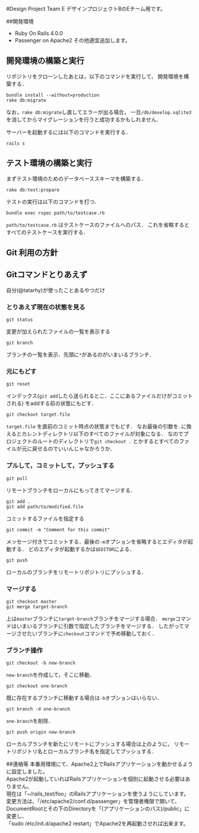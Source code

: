 #Design Project Team E
デザインプロジェクトBのEチーム用です。  

##開発環境
* Ruby On Rails 4.0.0
* Passenger on Apache2
その他適宜追加します。

## 開発環境の構築と実行

リポジトリをクローンしたあとは，以下のコマンドを実行して，
開発環境を構築する．

```
bundle install --without=production
rake db:migrate
```

なお，`rake db:migrate`し直してエラーが出る場合，
一旦`/db/develop.sqlite3`を消してからマイグレーションを行うと成功するかもしれません．

サーバーを起動するには以下のコマンドを実行する．

```
rails s
```

## テスト環境の構築と実行

まずテスト環境のためのデータベーススキーマを構築する．
```
rake db:test:prepare
```

テストの実行は以下のコマンドを打つ．
```
bundle exec rspec path/to/testcase.rb
```
`path/to/testcase.rb` はテストケースのファイルへのパス．
これを省略するとすべてのテストケースを実行する．

## Git 利用の方針


## Gitコマンドとりあえず

自分(@tatarhy)が使ったことあるやつだけ

### とりあえず現在の状態を見る

```
git status
```

変更が加えられたファイルの一覧を表示する

```
git branch
```

ブランチの一覧を表示．先頭に`*`があるのがいまいるブランチ．

### 元にもどす

```
git reset
```

インデックス(`git add`したら送られるとこ．ここにあるファイルだけがコミットされる)
をaddする前の状態にもどす．

```
git checkout target.file
```

`target.file` を直前のコミット時点の状態までもどす．
なお最後の引数を`.`に換えるとカレントディレクトリ以下のすべてのファイルが対象になる．
なのでプロジェクトのルートのディレクトリで`git checkout .`
とかするとすべてのファイルが元に戻せるのでいいんじゃなかろうか．


### プルして，コミットして，プッシュする

```
git pull
```

リモートブランチをローカルにもってきてマージする．

```
git add .
git add path/to/modified.file
```

コミットするファイルを指定する

```
git commit -m "Comment for this commit"
```

メッセージ付きでコミットする．最後の`-m`オプションを省略するとエディタが起動する．
どのエディタが起動するかは`$EDITOR`による．

```
git push
```

ローカルのブランチをリモートリポジトリにプッシュする．

### マージする

```
git checkout master
git merge target-branch
```

上は`master`ブランチに`target-branch`ブランチをマージする場合．
`merge`コマンドはいまいるブランチに引数で指定したブランチをマージする．
したがってマージさせたいブランチに`checkout`コマンドで予め移動しておく．

### ブランチ操作

```
git checkout -b new-branch
```

`new-branch`を作成して，そこに移動．

```
git checkout one-branch
```

既に存在するブランチに移動する場合は`-b`オプションはいらない．

```
git branch -d one-branch
```

`one-branch`を削除．

```
git push origin new-branch
```

ローカルブランチを新たにリモートにプッシュする場合は上のように，
リモートリポジトリ名とローカルブランチ名を指定してプッシュする．


##連絡等
本番用環境にて、Apache2上でRailsアプリケーションを動かせるように設定しました。  
Apache2が起動していればRailsアプリケーションを個別に起動させる必要はありません。  
現在は「~/rails_test/foo」のRailsアプリケーションを使うようにしています。  
変更方法は、「/etc/apache2/conf.d/passenger」を管理者権限で開いて、  
DocumentRootとその下のDirectoryを「(アプリケーションのパス)/public」に変更し、  
「sudo /etc/init.d/apache2 restart」でApache2を再起動させれば出来ます。

